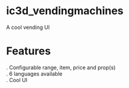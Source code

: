 # ic3d_vendingmachines

A cool vending UI

# Features
. Configurable range, item, price and prop(s)  
. 6 languages available  
. Cool UI  
